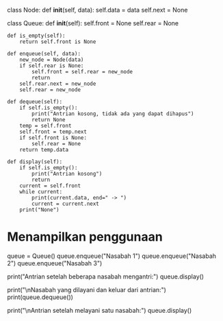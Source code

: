 
class Node:
    def __init__(self, data):
        self.data = data 
        self.next = None 

class Queue:
    def __init__(self):
        self.front = None
        self.rear = None

    def is_empty(self):
        return self.front is None

    def enqueue(self, data):
        new_node = Node(data)
        if self.rear is None:
            self.front = self.rear = new_node
            return
        self.rear.next = new_node
        self.rear = new_node

    def dequeue(self):
        if self.is_empty():
            print("Antrian kosong, tidak ada yang dapat dihapus")
            return None
        temp = self.front
        self.front = temp.next
        if self.front is None:
            self.rear = None
        return temp.data

    def display(self):
        if self.is_empty():
            print("Antrian kosong")
            return
        current = self.front 
        while current:
            print(current.data, end=" -> ")    
            current = current.next
        print("None")

# Menampilkan penggunaan
queue = Queue()
queue.enqueue("Nasabah 1")
queue.enqueue("Nasabah 2")
queue.enqueue("Nasabah 3")

print("Antrian setelah beberapa nasabah mengantri:")
queue.display()

print("\nNasabah yang dilayani dan keluar dari antrian:")
print(queue.dequeue())

print("\nAntrian setelah melayani satu nasabah:")
queue.display()
